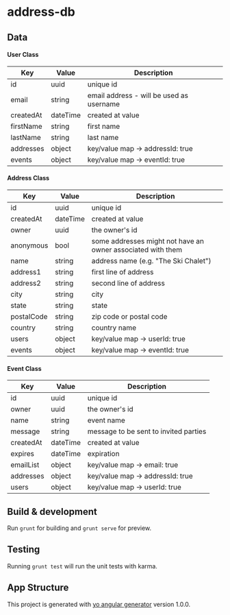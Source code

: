 # address-db

## Data
#### User Class

Key | Value | Description
------------ | ------------- | ------------
id | uuid  | unique id
email | string  | email address - will be used as username
createdAt | dateTime  | created at value
firstName | string  | first name
lastName | string  | last name
addresses | object  | key/value map -> addressId: true
events | object  | key/value map -> eventId: true

#### Address Class

Key | Value | Description
------------ | ------------- | ------------
id | uuid  | unique id
createdAt | dateTime  | created at value
owner | uuid  | the owner's id
anonymous | bool | some addresses might not have an owner associated with them
name | string | address name (e.g. "The Ski Chalet")
address1 | string  | first line of address
address2 | string  | second line of address
city | string  | city
state | string  | state
postalCode | string  | zip code or postal code
country | string  | country name
users | object  | key/value map -> userId: true
events | object  | key/value map -> eventId: true

#### Event Class

Key | Value | Description
------------ | ------------- | ------------
id | uuid  | unique id
owner | uuid  | the owner's id
name | string | event name
message | string | message to be sent to invited parties
createdAt | dateTime  | created at value
expires | dateTime  | expiration
emailList |object| key/value map -> email: true
addresses | object  | key/value map -> addressId: true
users | object  | key/value map -> userId: true

## Build & development

Run `grunt` for building and `grunt serve` for preview.

## Testing

Running `grunt test` will run the unit tests with karma.

## App Structure
This project is generated with [yo angular generator](https://github.com/yeoman/generator-angular)
version 1.0.0.